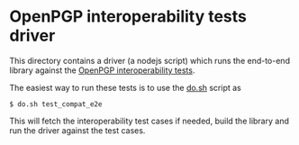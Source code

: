 # OpenPGP interoperability tests driver

This directory contains a driver (a nodejs script) which runs the end-to-end
library against the
[OpenPGP interoperability tests](https://github.com/google/openpgp-interop).

The easiest way to run these tests is to use the [do.sh](../../../../../do.sh)
script as
```
$ do.sh test_compat_e2e
```

This will fetch the interoperability test cases if needed, build the library and
run the driver against the test cases.
